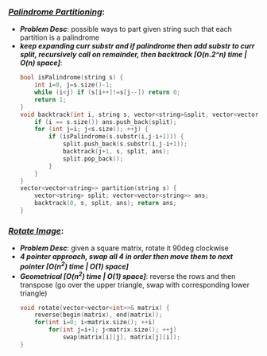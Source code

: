 ### ***[Palindrome Partitioning](https://leetcode.com/problems/palindrome-partitioning/)***:
- ***Problem Desc***: possible ways to part given string such that each partition is a palindrome
- ***keep expanding curr substr and if palindrome then add substr to curr split, recursively call on remainder, then backtrack [O(n.2^n) time | O(n) space]***:
  ```cpp
  bool isPalindrome(string s) {
      int i=0, j=s.size()-1;
      while (i<j) if (s[i++]!=s[j--]) return 0;
      return 1;
  }
  void backtrack(int i, string s, vector<string>&split, vector<vector<string>>&ans) {
      if (i == s.size()) ans.push_back(split); 
      for (int j=i; j<s.size(); ++j) {
          if (isPalindrome(s.substr(i,j-i+1))) {
              split.push_back(s.substr(i,j-i+1));
              backtrack(j+1, s, split, ans);
              split.pop_back();
          }
      }
  }
  vector<vector<string>> partition(string s) {
      vector<string> split; vector<vector<string>> ans; 
      backtrack(0, s, split, ans); return ans;
  }
  ```

### ***[Rotate Image](https://leetcode.com/problems/rotate-image/)***:
- ***Problem Desc***: given a square matrix, rotate it 90deg clockwise
- ***4 pointer approach, swap all 4 in order then move them to next pointer [O(n<sup>2</sup>) time | O(1) space]***
- ***Geometrical [O(n<sup>2</sup>) time | O(1) space]***: reverse the rows and then transpose (go over the upper triangle, swap with corresponding lower triangle)
  ```cpp
  void rotate(vector<vector<int>>& matrix) {
      reverse(begin(matrix), end(matrix));
      for(int i=0; i<matrix.size(); ++i) 
          for(int j=i+1; j<matrix.size(); ++j) 
              swap(matrix[i][j], matrix[j][i]);
  }
  ```
